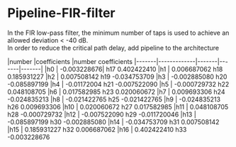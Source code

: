 # Pipeline-FIR-filter
In the FIR low-pass filter, the minimum number of taps is used to achieve an allowed deviation < -40 dB.  
In order to reduce the critical path delay, add pipeline to the architecture


|number |coefficients |number coefficients
|-------|-------------|-------|-------|-------|
|h0     | -0.003228676| h17 0.402422410
|h1     | 0.006687062 h18 0.185931227
|h2     | 0.007508142 h19 -0.034753709
|h3     | -0.002885080 h20 -0.085897199
|h4     | -0.01172004 h21 -0.007522090
|h5     | -0.000729732 h22 0.048108705
|h6     | 0.017582985 h23 0.020060672
|h7     | 0.009693306 h24 -0.024835213
|h8     | -0.021422765 h25 -0.021422765
|h9     | -0.024835213 h26 0.009693306
|h10    | 0.020060672 h27 0.017582985
|h11    | 0.048108705 h28 -0.000729732
|h12    | -0.007522090 h29 -0.011720046
|h13    | -0.085897199 h30 -0.002885080
|h14    | -0.034753709 h31 0.007508142
|h15    | 0.185931227 h32 0.006687062
|h16    | 0.402422410 h33 -0.003228676
